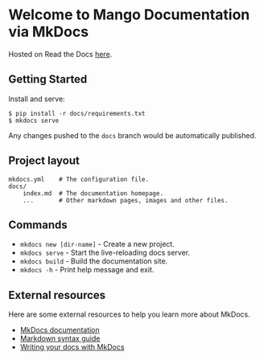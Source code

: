 # Welcome to Mango Documentation via MkDocs

Hosted on Read the Docs [here](https://arm-mango.readthedocs.io/en/latest/about/).

## Getting Started

Install and serve:

    $ pip install -r docs/requirements.txt
    $ mkdocs serve

Any changes pushed to the `docs` branch would be automatically published.

## Project layout

    mkdocs.yml    # The configuration file.
    docs/
        index.md  # The documentation homepage.
        ...       # Other markdown pages, images and other files.


## Commands

* `mkdocs new [dir-name]` - Create a new project.
* `mkdocs serve` - Start the live-reloading docs server.
* `mkdocs build` - Build the documentation site.
* `mkdocs -h` - Print help message and exit.


## External resources

Here are some external resources to help you learn more about MkDocs.

* [MkDocs documentation](https://www.mkdocs.org/)
* [Markdown syntax guide](https://daringfireball.net/projects/markdown/syntax)
* [Writing your docs with MkDocs](https://www.mkdocs.org/user-guide/writing-your-docs/)